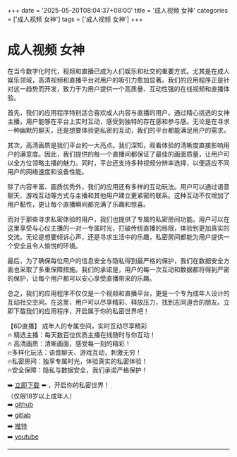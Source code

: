 +++
date = '2025-05-20T08:04:37+08:00'
title = '成人视频 女神'
categories = ['成人视频 女神']
tags = ['成人视频 女神']
+++

# 成人视频 女神

在当今数字化时代，视频和直播已成为人们娱乐和社交的重要方式。尤其是在成人娱乐领域，高清视频和直播平台对用户的吸引力愈加显著。我们的应用程序正是针对这一趋势而开发，致力于为用户提供一个高质量、互动性强的在线视频和直播体验。

首先，我们的应用程序特别适合喜欢成人内容与直播的用户。通过精心挑选的女神主播，用户能够在平台上实时互动，感受到独特的存在感和参与感。无论是在寻求一种幽默的聊天，还是想要体验更私密的互动，我们的平台都能满足用户的需求。

其次，高清画质是我们平台的一大亮点。我们深知，观看体验的清晰度直接影响用户的满意度。因此，我们提供的每一个直播间都保证了最佳的画面质量，让用户可以全方位领略主播的魅力。同时，平台还支持多种视频分辨率选择，以便适应不同用户的网络速度和设备性能。

除了内容丰富、画质优秀外，我们的应用还有多样的互动玩法。用户可以通过语音聊天、游戏互动等方式与主播和其他用户建立更紧密的联系。这种互动不仅增加了用户黏性，更让每个直播瞬间都充满了乐趣和惊喜。

而对于那些寻求私密体验的用户，我们也提供了专属的私密房间功能。用户可以在这里享受与心仪主播的一对一专属时光，打破传统直播的局限，体验到更加真实的交流。无论是想要倾诉心声，还是寻求生活中的乐趣，私密房间都能为用户提供一个安全且令人愉悦的环境。

最后，为了确保每位用户的信息安全与隐私得到最严格的保护，我们在数据安全方面也采取了多重保障措施。我们的承诺是，用户的每一次互动和数据都将得到严密的保护，让每个用户都可以安心享受直播带来的乐趣。

总之，我们的应用程序不仅仅是一个视频和直播平台，更是一个专为成年人设计的互动社交空间。在这里，用户可以尽享精彩、释放压力，找到志同道合的朋友。立即下载我们的应用程序，开启属于你的私密世界吧！

【6D直播】
成年人的专属空间，实时互动尽享精彩  
🔥 精选主播：每天数百位优质主播在线随时与你互动！  
🔥 高清画质：清晰画面，感受每一刻的精彩！  
🔥多样化玩法：语音聊天、游戏互动，刺激无穷！  
🔥私密房间：独享专属时光，体验真实的私密体验！  
🔥安全保障：隐私与数据安全，我们承诺严格保护！  

➡️ [立即下载](https://down123.s3.ap-east-1.amazonaws.com/index.html?channelCode=blog) ⬅️ ，开启你的私密世界！  
（仅限18岁以上成年人）  
➡️ [github](https://aldult-live.github.io/)  
➡️ [gitlab](https://seo-09598d.gitlab.io/)  
➡️ [推特](https://x.com/wegame33)  
➡️ [youtube](https://www.youtube.com/@6Dlive)  

---
